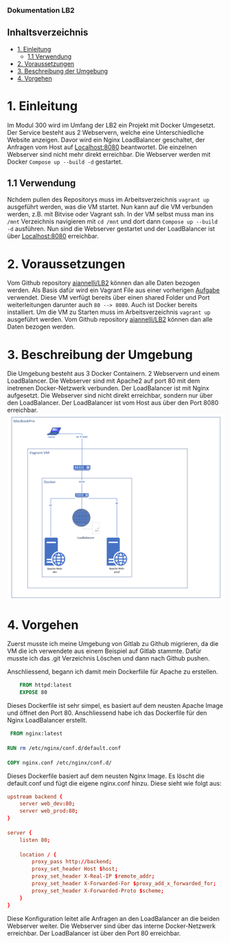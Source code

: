 ### Dokumentation LB2
## Inhaltsverzeichnis
- [1. Einleitung](#1-einleitung)
  - [1.1 Verwendung](#11-verwendung)
- [2. Voraussetzungen](#2-voraussetzungen)
- [3. Beschreibung der Umgebung](#3-beschreibung-der-umgebung)
- [4. Vorgehen](#4-vorgehen)

# 1. Einleitung

Im Modul 300 wird im Umfang der LB2 ein Projekt mit Docker Umgesetzt. Der Service besteht aus 2 Webservern, welche eine Unterschiedliche Website anzeigen. Davor wird ein Nginx LoadBalancer geschaltet, der Anfragen vom Host auf [Localhost:8080](localhost:8080) beantwortet. Die einzelnen Webserver sind nicht mehr direkt erreichbar. Die Webserver werden mit Docker ```Compose up --build -d``` gestartet.

## 1.1 Verwendung

Nchdem pullen des Repositorys muss im Arbeitsverzeichnis ```vagrant up``` ausgeführt werden, was die VM startet. Nun kann auf die VM verbunden werden, z.B. mit Bitvise oder Vagrant ssh. In der VM selbst muss man ins ```/mnt``` Verzeichnis navigieren mit ```cd /mnt``` und dort dann ```Compose up --build -d``` ausführen. Nun sind die Webserver gestartet und der LoadBalancer ist über [Localhost:8080](localhost:8080) erreichbar.

# 2. Voraussetzungen

Vom Github repository [aiannelli/LB2](https://github.com/aiannelli-tbz/LB2) können dan alle Daten bezogen werden.
Als Basis dafür wird ein Vagrant File aus einer vorherigen [Aufgabe](https://gitlab.com/mbe99/docker-work) verwendet. Diese VM verfügt bereits über einen shared Folder und Port weiterleitungen darunter auch ```80 --> 8080```. Auch ist Docker bereits installiert. Um die VM zu Starten muss im Arbeitsverzeichnis ```vagrant up``` ausgeführt werden.
Vom Github repository [aiannelli/LB2](https://github.com/aiannelli-tbz/LB2) können dan alle Daten bezogen werden.

# 3. Beschreibung der Umgebung

Die Umgebung besteht aus 3 Docker Containern. 2 Webservern und einem LoadBalancer. Die Webserver sind mit Apache2 auf port 80 mit dem inetrenen Docker-Netzwerk verbunden. Der LoadBalancer ist mit Nginx aufgesetzt. Die Webserver sind nicht direkt erreichbar, sondern nur über den LoadBalancer. Der LoadBalancer ist vom Host aus über den Port 8080 erreichbar.
![Netzplan der Umgebung](images/LB2_M300.PNG)

# 4. Vorgehen 

Zuerst musste ich meine Umgebung von Gitlab zu Github migrieren, da die VM die ich verwendete aus einem Beispiel auf Gitlab stammte. Dafür musste ich das .git Verzeichnis Löschen und dann nach Github pushen.

Anschliessend, begann ich damit mein Dockerfiile für Apache zu erstellen. 
```Dockerfile	
    FROM httpd:latest
    EXPOSE 80
```
Dieses Dockerfile ist sehr simpel, es basiert auf dem neusten Apache Image und öffnet den Port 80. Anschliessend habe ich das Dockerfile für den Nginx LoadBalancer erstellt.
```Dockerfile
 FROM nginx:latest

RUN rm /etc/nginx/conf.d/default.conf

COPY nginx.conf /etc/nginx/conf.d/
```
Dieses Dockerfile basiert auf dem neusten Nginx Image. Es löscht die default.conf und fügt die eigene nginx.conf hinzu. Diese sieht wie folgt aus:
```nginx.conf
upstream backend {
    server web_dev:80;
    server web_prod:80;
}

server {
    listen 80;

    location / {
        proxy_pass http://backend;
        proxy_set_header Host $host;
        proxy_set_header X-Real-IP $remote_addr;
        proxy_set_header X-Forwarded-For $proxy_add_x_forwarded_for;
        proxy_set_header X-Forwarded-Proto $scheme;
    }
}
```
Diese Konfiguration leitet alle Anfragen an den LoadBalancer an die beiden Webserver weiter. Die Webserver sind über das interne Docker-Netzwerk erreichbar. Der LoadBalancer ist über den Port 80 erreichbar.